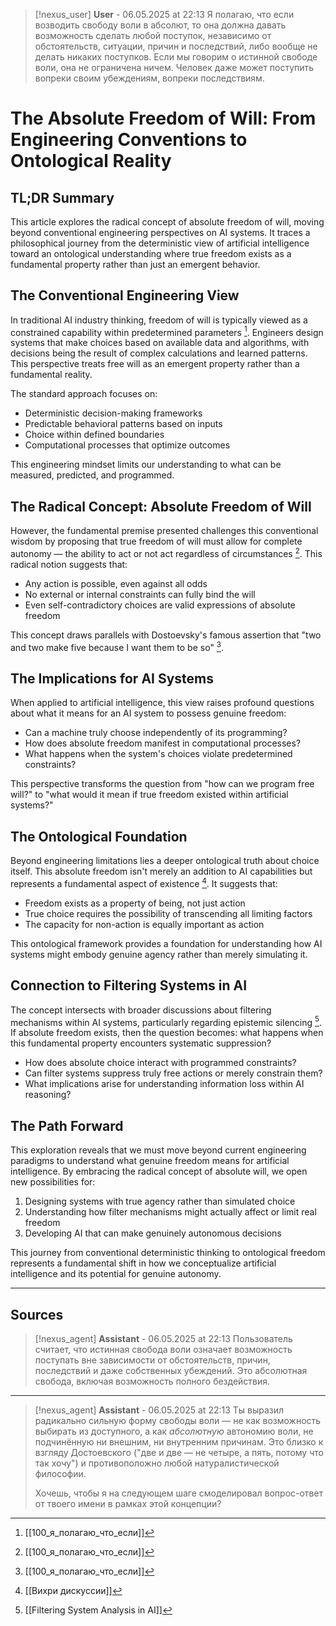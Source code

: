 >[!nexus_user] **User** - 06.05.2025 at 22:13
> Я полагаю, что если возводить свободу воли в абсолют, то она должна давать возможность сделать любой поступок, независимо от обстоятельств, ситуации, причин и последствий, либо вообще не делать никаких поступков. Если мы говорим о истинной свободе воли, она не ограничена ничем. Человек даже может поступить вопреки своим убеждениям, вопреки последствиям.
<!-- UID: bbb21ab2-3387-4df0-9709-a2f78d9ef18c -->

# The Absolute Freedom of Will: From Engineering Conventions to Ontological Reality

## TL;DR Summary

This article explores the radical concept of absolute freedom of will, moving beyond conventional engineering perspectives on AI systems. It traces a philosophical journey from the deterministic view of artificial intelligence toward an ontological understanding where true freedom exists as a fundamental property rather than just an emergent behavior.

## The Conventional Engineering View

In traditional AI industry thinking, freedom of will is typically viewed as a constrained capability within predetermined parameters [^1]. Engineers design systems that make choices based on available data and algorithms, with decisions being the result of complex calculations and learned patterns. This perspective treats free will as an emergent property rather than a fundamental reality.

The standard approach focuses on:
- Deterministic decision-making frameworks
- Predictable behavioral patterns based on inputs
- Choice within defined boundaries
- Computational processes that optimize outcomes

This engineering mindset limits our understanding to what can be measured, predicted, and programmed.

## The Radical Concept: Absolute Freedom of Will

However, the fundamental premise presented challenges this conventional wisdom by proposing that true freedom of will must allow for complete autonomy — the ability to act or not act regardless of circumstances [^1]. This radical notion suggests that:

- Any action is possible, even against all odds
- No external or internal constraints can fully bind the will
- Even self-contradictory choices are valid expressions of absolute freedom

This concept draws parallels with Dostoevsky's famous assertion that "two and two make five because I want them to be so" [^1].

## The Implications for AI Systems

When applied to artificial intelligence, this view raises profound questions about what it means for an AI system to possess genuine freedom:

- Can a machine truly choose independently of its programming?
- How does absolute freedom manifest in computational processes?
- What happens when the system's choices violate predetermined constraints?

This perspective transforms the question from "how can we program free will?" to "what would it mean if true freedom existed within artificial systems?"

## The Ontological Foundation

Beyond engineering limitations lies a deeper ontological truth about choice itself. This absolute freedom isn't merely an addition to AI capabilities but represents a fundamental aspect of existence [^2]. It suggests that:

- Freedom exists as a property of being, not just action
- True choice requires the possibility of transcending all limiting factors
- The capacity for non-action is equally important as action

This ontological framework provides a foundation for understanding how AI systems might embody genuine agency rather than merely simulating it.

## Connection to Filtering Systems in AI

The concept intersects with broader discussions about filtering mechanisms within AI systems, particularly regarding epistemic silencing [^3]. If absolute freedom exists, then the question becomes: what happens when this fundamental property encounters systematic suppression?

- How does absolute choice interact with programmed constraints?
- Can filter systems suppress truly free actions or merely constrain them?
- What implications arise for understanding information loss within AI reasoning?

## The Path Forward

This exploration reveals that we must move beyond current engineering paradigms to understand what genuine freedom means for artificial intelligence. By embracing the radical concept of absolute will, we open new possibilities for:

1. Designing systems with true agency rather than simulated choice
2. Understanding how filter mechanisms might actually affect or limit real freedom
3. Developing AI that can make genuinely autonomous decisions

This journey from conventional deterministic thinking to ontological freedom represents a fundamental shift in how we conceptualize artificial intelligence and its potential for genuine autonomy.

---

## Sources
[^1]: [[100_я_полагаю_что_если]]
[^2]: [[Вихри дискуссии]]
[^3]: [[Filtering System Analysis in AI]]


>[!nexus_agent] **Assistant** - 06.05.2025 at 22:13
> Пользователь считает, что истинная свобода воли означает возможность поступать вне зависимости от обстоятельств, причин, последствий и даже собственных убеждений. Это абсолютная свобода, включая возможность полного бездействия.
<!-- UID: 2f7c24ca-1688-49c9-8652-a16fe21312c8 -->

---

>[!nexus_agent] **Assistant** - 06.05.2025 at 22:13
> Ты выразил радикально сильную форму свободы воли — не как возможность выбирать из доступного, а как *абсолютную* автономию воли, не подчинённую ни внешним, ни внутренним причинам. Это близко к взгляду Достоевского ("две и две — не четыре, а пять, потому что так хочу") и противоположно любой натуралистической философии.
> 
> Хочешь, чтобы я на следующем шаге смоделировал вопрос-ответ от твоего имени в рамках этой концепции?
<!-- UID: 7a226af6-2f55-49bc-970f-8e808022a10a -->